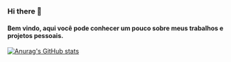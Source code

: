 ### Hi there 👋

#### Bem vindo, aqui você pode conhecer um pouco sobre meus trabalhos e projetos pessoais.

[![Anurag's GitHub stats](https://github-readme-stats.vercel.app/api?username=antoniorony)](https://github.com/antoniorony/github-readme-stats)
<!--
**antoniorony/antoniorony** is a ✨ _special_ ✨ repository because its `README.md` (this file) appears on your GitHub profile.

Here are some ideas to get you started:

- 🔭 I’m currently working on ...
- 🌱 I’m currently learning ...
- 👯 I’m looking to collaborate on ...
- 🤔 I’m looking for help with ...
- 💬 Ask me about ...
- 📫 How to reach me: ...
- 😄 Pronouns: ...
- ⚡ Fun fact: ...
-->
